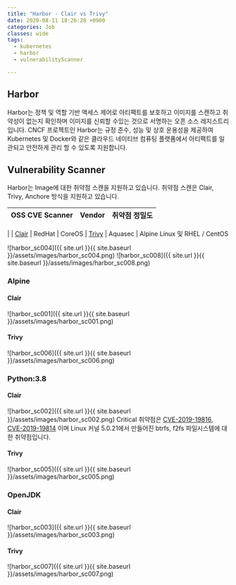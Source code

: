 ```yaml
---
title: "Harbor - Clair vs Trivy"
date: 2020-08-11 18:26:28 +0900
categories: Job
classes: wide
tags:
  - kubernetes
  - harbor
  - vulnerabilityScanner

---
```

## Harbor 
Harbor는 정책 및 역할 기반 액세스 제어로 아티팩트를 보호하고 이미지를 스캔하고 취약성이 없는지 확인하며 이미지를 신뢰할 수있는 것으로 서명하는 오픈 소스 레지스트리입니다. CNCF 프로젝트인 Harbor는 규정 준수, 성능 및 상호 운용성을 제공하여 Kubernetes 및 Docker와 같은 클라우드 네이티브 컴퓨팅 플랫폼에서 아티팩트를 일관되고 안전하게 관리 할 수 ​​있도록 지원합니다.

## Vulnerability Scanner
Harbor는 Image에 대한 취약점 스캔을 지원하고 있습니다. 취약점 스캔은 Clair, Trivy, Anchore 방식을 지원하고 있습니다.

| OSS CVE Scanner  | Vendor  | 취약점 정밀도 |
| --------------------------------------------------------------------------- | ----------------------------------------------------------------------------------------------------------------------------------------------------------------------------------------------------------------------------------------------------------------------------------------------------------------------------------------------- | ----------------------------------------------------------------------------------------------------------------------------------------------------------------------------------------------------------------------------------------------------------------------------------------------------------------------------------------------- |
|
| [Clair](https://github.com/arminc/clair-scanner) | RedHat   | CoreOS
| [Trivy](https://github.com/aquasecurity/trivy) | Aquasec  | Alpine Linux 및 RHEL / CentOS

![harbor_sc004]({{ site.url }}{{ site.baseurl }}/assets/images/harbor_sc004.png)
![harbor_sc008]({{ site.url }}{{ site.baseurl }}/assets/images/harbor_sc008.png)


### Alpine
#### Clair
![harbor_sc001]({{ site.url }}{{ site.baseurl }}/assets/images/harbor_sc001.png)

#### Trivy
![harbor_sc006]({{ site.url }}{{ site.baseurl }}/assets/images/harbor_sc006.png)


### Python:3.8
#### Clair
![harbor_sc002]({{ site.url }}{{ site.baseurl }}/assets/images/harbor_sc002.png)
Critical 취약점은 [CVE-2019-19816](https://security-tracker.debian.org/tracker/CVE-2019-19816), [CVE-2019-19814](https://security-tracker.debian.org/tracker/CVE-2019-19814) 이며 	Linux 커널 5.0.21에서 만들어진 btrfs, f2fs 파일시스템에 대한 취약점입니다.

#### Trivy
![harbor_sc005]({{ site.url }}{{ site.baseurl }}/assets/images/harbor_sc005.png)


### OpenJDK
#### Clair
![harbor_sc003]({{ site.url }}{{ site.baseurl }}/assets/images/harbor_sc003.png)


#### Trivy
![harbor_sc007]({{ site.url }}{{ site.baseurl }}/assets/images/harbor_sc007.png)

